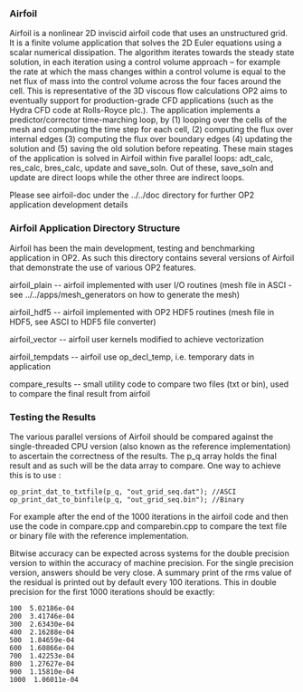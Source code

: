 ### Airfoil

Airfoil is a nonlinear 2D inviscid airfoil code that uses an unstructured grid. It is a finite volume application that
solves the 2D Euler equations using a scalar numerical dissipation. The algorithm iterates towards the steady state
solution, in each iteration using a control volume approach – for example the rate at which the mass changes within a
control volume is equal to the net flux of mass into the control volume across the four faces around the cell. This is
representative of the 3D viscous flow calculations OP2 aims to eventually support for production-grade CFD applications
(such as the Hydra CFD code at Rolls-Royce plc.). The application implements a predictor/corrector time-marching
loop, by (1) looping over the cells of the mesh and computing the time step for each cell, (2) computing the flux over
internal edges (3) computing the flux over boundary edges (4) updating the solution and (5) saving the old solution
before repeating. These main stages of the application is solved in Airfoil within five parallel loops: adt_calc,
res_calc, bres_calc, update and save_soln. Out of these, save_soln and update are direct loops while the other three are
indirect loops.

Please see airfoil-doc under the ../../doc directory for further OP2 application development details

### Airfoil Application Directory Structure

Airfoil has been the main development, testing and benchmarking application in OP2. As such this directory contains
several versions of Airfoil that demonstrate the use of various OP2 features.

airfoil_plain -- airfoil implemented with user I/O routines (mesh file in ASCI - see ../../apps/mesh_generators
on how to generate the mesh)

airfoil_hdf5 -- airfoil implemented with OP2 HDF5 routines (mesh file in HDF5, see ASCI to HDF5 file converter)

airfoil_vector -- airfoil user kernels modified to achieve vectorization

airfoil_tempdats -- airfoil use op_decl_temp, i.e. temporary dats in application

compare_results -- small utility code to compare two files (txt or bin), used to compare the final result from airfoil

### Testing the Results

The various parallel versions of Airfoil should be compared against the single-threaded CPU version (also known as the
reference implementation) to ascertain the correctness of the results. The p_q array holds the final result and as such
will be the data array to compare. One way to achieve this is to use :

  `op_print_dat_to_txtfile(p_q, "out_grid_seq.dat"); //ASCI`
  `op_print_dat_to_binfile(p_q, "out_grid_seq.bin"); //Binary`

For example after the end of the 1000 iterations in the airfoil code and then use the code in compare.cpp and
comparebin.cpp to compare the text file or binary file with the reference implementation.

Bitwise accuracy can be expected across systems for the double precision version to within the accuracy of machine
precision. For the single precision version, answers should be very close. A summary print of the rms value of the
residual is printed out by default every 100 iterations. This in double precision for the first 1000 iterations should
be exactly:

```
100  5.02186e-04
200  3.41746e-04
300  2.63430e-04
400  2.16288e-04
500  1.84659e-04
600  1.60866e-04
700  1.42253e-04
800  1.27627e-04
900  1.15810e-04
1000  1.06011e-04
```

